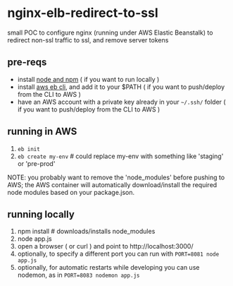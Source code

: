 # nginx-elb-redirect-to-ssl
small POC to configure nginx (running under AWS Elastic Beanstalk) to redirect non-ssl traffic to ssl, and remove server tokens

## pre-reqs
- install [node and npm](https://www.npmjs.com/get-npm) ( if you want to run locally )
- install [aws eb cli](http://docs.aws.amazon.com/elasticbeanstalk/latest/dg/eb-cli3-install.html), and add it to your $PATH ( if you want to push/deploy from the CLI to AWS )
- have an AWS account with a private key already in your `~/.ssh/` folder ( if you want to push/deploy from the CLI to AWS )

## running in AWS
1. `eb init`
1. `eb create my-env` # could replace my-env with something like 'staging' or 'pre-prod'

NOTE: you probably want to remove the 'node_modules' before pushing to AWS; the AWS container will automatically download/install the required node modules based on your package.json.

## running locally
1. npm install # downloads/installs node_modules
1. node app.js
1. open a browser ( or curl ) and point to http://localhost:3000/
1. optionally, to specify a different port you can run with `PORT=8081 node app.js`
1. optionally, for automatic restarts while developing you can use nodemon, as in `PORT=8083 nodemon app.js`
